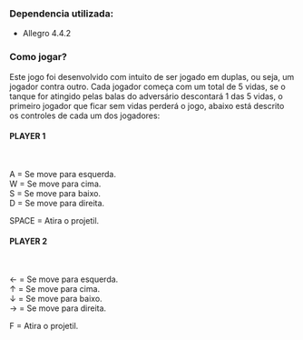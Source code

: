 <h3><b>Dependencia utilizada:</b></h3>

- Allegro 4.4.2

<h3><b>Como jogar?</b></h3>

Este jogo foi desenvolvido com intuito de ser jogado em duplas, ou seja, um jogador contra outro. Cada jogador começa com um total de 5 vidas, 
se o tanque for atingido pelas balas do adversário descontará 1 das 5 vidas, o primeiro jogador que ficar sem vidas perderá o jogo, abaixo está 
descrito os controles de cada um dos jogadores:

<h4><b>PLAYER 1</b></h4><br>

A = Se move para esquerda.<br>
W = Se move para cima.<br>
S = Se move para baixo.<br>
D = Se move para direita.<br>

SPACE = Atira o projetil.

<h4><b>PLAYER 2</b></h4><br>

← = Se move para esquerda.<br>
↑ = Se move para cima.<br>
↓ = Se move para baixo.<br>
→ = Se move para direita.<br>

F = Atira o projetil.
